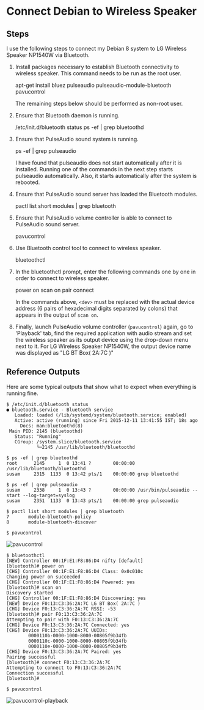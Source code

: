 Connect Debian to Wireless Speaker
==================================


Steps
-----
I use the following steps to connect my Debian 8 system to LG Wireless
Speaker NP1540W via Bluetooth.

  1. Install packages necessary to establish Bluetooth connectivity to
     wireless speaker. This command needs to be run as the root user.

        apt-get install bluez pulseaudio pulseaudio-module-bluetooth pavucontrol

     The remaining steps below should be performed as non-root user.

  2. Ensure that Bluetooth daemon is running.

        /etc/init.d/bluetooth status
        ps -ef | grep bluetoothd

  3. Ensure that PulseAudio sound system is running.

        ps -ef | grep pulseaudio

     I have found that pulseaudio does not start automatically after it
     is installed. Running one of the commands in the next step starts
     pulseaudio automatically. Also, it starts automatically after the
     system is rebooted.

  4. Ensure that PulseAudio sound server has loaded the Bluetooth
     modules.

        pactl list short modules | grep bluetooth

  5. Ensure that PulseAudio volume controller is able to connect to
     PulseAudio sound server.

        pavucontrol

  6. Use Bluetooth control tool to connect to wireless speaker.

        bluetoothctl

  7. In the bluetoothctl prompt, enter the following commands one by one
     in order to connect to wireless speaker.

        power on
        scan on
        pair <dev>
        connect <dev>

     In the commands above, `<dev>` must be replaced with the actual
     device address (6 pairs of hexadecimal digits separated by colons)
     that appears in the output of `scan on`.

  8. Finally, launch PulseAudio volume controller (`pavucontrol`) again,
     go to 'Playback' tab, find the required application with audio
     stream and set the wireless speaker as its output device using the
     drop-down menu next to it. For LG Wireless Speaker NP1540W, the
     output device name was displayed as "LG BT Box( 2A:7C )"


Reference Outputs
-----------------
Here are some typical outputs that show what to expect when everything
is running fine.

<!-- -->

    $ /etc/init.d/bluetooth status
    ● bluetooth.service - Bluetooth service
       Loaded: loaded (/lib/systemd/system/bluetooth.service; enabled)
       Active: active (running) since Fri 2015-12-11 13:41:55 IST; 18s ago
         Docs: man:bluetoothd(8)
     Main PID: 2145 (bluetoothd)
       Status: "Running"
       CGroup: /system.slice/bluetooth.service
               └─2145 /usr/lib/bluetooth/bluetoothd

<!-- -->

    $ ps -ef | grep bluetoothd
    root      2145     1  0 13:41 ?        00:00:00 /usr/lib/bluetooth/bluetoothd
    susam     2315  1133  0 13:42 pts/1    00:00:00 grep bluetoothd

    $ ps -ef | grep pulseaudio
    susam     2338     1  0 13:43 ?        00:00:00 /usr/bin/pulseaudio --start --log-target=syslog
    susam     2351  1133  0 13:43 pts/1    00:00:00 grep pulseaudio

    $ pactl list short modules | grep bluetooth
    7       module-bluetooth-policy
    8       module-bluetooth-discover

<!-- -->

    $ pavucontrol

![pavucontrol](img/pavucontrol.png)

<!-- -->

    $ bluetoothctl
    [NEW] Controller 00:1F:E1:F8:86:D4 nifty [default]
    [bluetooth]# power on
    [CHG] Controller 00:1F:E1:F8:86:D4 Class: 0x0c010c
    Changing power on succeeded
    [CHG] Controller 00:1F:E1:F8:86:D4 Powered: yes
    [bluetooth]# scan on
    Discovery started
    [CHG] Controller 00:1F:E1:F8:86:D4 Discovering: yes
    [NEW] Device F0:13:C3:36:2A:7C LG BT Box( 2A:7C )
    [CHG] Device F0:13:C3:36:2A:7C RSSI: -53
    [bluetooth]# pair F0:13:C3:36:2A:7C
    Attempting to pair with F0:13:C3:36:2A:7C
    [CHG] Device F0:13:C3:36:2A:7C Connected: yes
    [CHG] Device F0:13:C3:36:2A:7C UUIDs:
            0000110b-0000-1000-8000-00805f9b34fb
            0000110c-0000-1000-8000-00805f9b34fb
            0000110e-0000-1000-8000-00805f9b34fb
    [CHG] Device F0:13:C3:36:2A:7C Paired: yes
    Pairing successful
    [bluetooth]# connect F0:13:C3:36:2A:7C
    Attempting to connect to F0:13:C3:36:2A:7C
    Connection successful
    [bluetooth]#

<!-- -->

    $ pavucontrol

![pavucontrol-playback](img/pavucontrol-playback.png)
